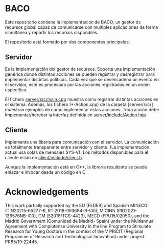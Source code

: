 # BACO
Este repositorio contiene la implementación de BACO, un gestor de recursos global capaz de comunicarse con multiples aplicaciones de forma simultánea y repartir los recursos disponibles.

El repositorio está formado por dos componentes principales:


## Servidor
Es la implementación del gestor de recursos. Soporta una implementación genérica donde distintas acciones se pueden registrar y desregistrar para implementar distintas políticas.
Cada vez que se desencadena un evento en el servidor, éste es procesado por las acciones registradas en un orden específico.

El fichero [server/src/main.cpp](server/src/main.cpp) muestra como registrar distintas acciones en el sistema. Además, los fichero (\*-Action.cpp) de la carpeta [server/src/] muestran ejemplos de como implementar estas acciones.
Toda acción debe implementar/heredar la interfaz definida en [server/include/Action.hpp](server/include/Action.hpp)


## Cliente
Implementa una libería para comunicación con el servidor. 
La comunicación es totalmente transparente entre servidor y cliente. (La implementación actual usa colas de mensajes SYS-V).
Los métodos disponibles para el cliente están en [client/include/client.h](client/include/client.h).

Aunque la implementación está en C++, la librería resultante se puede enlazar e invocar desde un código en C


# Acknowledgements

This work partially supported by the EU (FEDER) and Spanish MINECO (TIN20215-65277-R, RTI2018-093684-B-I00), MICINN (PID2021-126576NB-I00), CM (S2018/TCS-4423), MECD (FPU15/02050), and the Madrid Government (Comunidad de Madrid- Spain) under the Multiannual Agreement with Complutense University in the line Program to Stimulate Research for Young Doctors in the context of the V PRICIT (Regional Programme of Research and Technological Innovation) under project PR65/19-22445.
